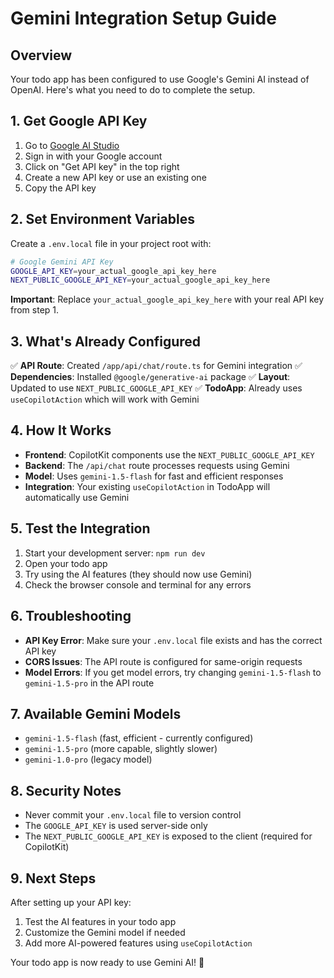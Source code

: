 # Gemini Integration Setup Guide

## Overview
Your todo app has been configured to use Google's Gemini AI instead of OpenAI. Here's what you need to do to complete the setup.

## 1. Get Google API Key
1. Go to [Google AI Studio](https://aistudio.google.com/)
2. Sign in with your Google account
3. Click on "Get API key" in the top right
4. Create a new API key or use an existing one
5. Copy the API key

## 2. Set Environment Variables
Create a `.env.local` file in your project root with:

```bash
# Google Gemini API Key
GOOGLE_API_KEY=your_actual_google_api_key_here
NEXT_PUBLIC_GOOGLE_API_KEY=your_actual_google_api_key_here
```

**Important**: Replace `your_actual_google_api_key_here` with your real API key from step 1.

## 3. What's Already Configured
✅ **API Route**: Created `/app/api/chat/route.ts` for Gemini integration
✅ **Dependencies**: Installed `@google/generative-ai` package
✅ **Layout**: Updated to use `NEXT_PUBLIC_GOOGLE_API_KEY`
✅ **TodoApp**: Already uses `useCopilotAction` which will work with Gemini

## 4. How It Works
- **Frontend**: CopilotKit components use the `NEXT_PUBLIC_GOOGLE_API_KEY`
- **Backend**: The `/api/chat` route processes requests using Gemini
- **Model**: Uses `gemini-1.5-flash` for fast and efficient responses
- **Integration**: Your existing `useCopilotAction` in TodoApp will automatically use Gemini

## 5. Test the Integration
1. Start your development server: `npm run dev`
2. Open your todo app
3. Try using the AI features (they should now use Gemini)
4. Check the browser console and terminal for any errors

## 6. Troubleshooting
- **API Key Error**: Make sure your `.env.local` file exists and has the correct API key
- **CORS Issues**: The API route is configured for same-origin requests
- **Model Errors**: If you get model errors, try changing `gemini-1.5-flash` to `gemini-1.5-pro` in the API route

## 7. Available Gemini Models
- `gemini-1.5-flash` (fast, efficient - currently configured)
- `gemini-1.5-pro` (more capable, slightly slower)
- `gemini-1.0-pro` (legacy model)

## 8. Security Notes
- Never commit your `.env.local` file to version control
- The `GOOGLE_API_KEY` is used server-side only
- The `NEXT_PUBLIC_GOOGLE_API_KEY` is exposed to the client (required for CopilotKit)

## 9. Next Steps
After setting up your API key:
1. Test the AI features in your todo app
2. Customize the Gemini model if needed
3. Add more AI-powered features using `useCopilotAction`

Your todo app is now ready to use Gemini AI! 🚀
